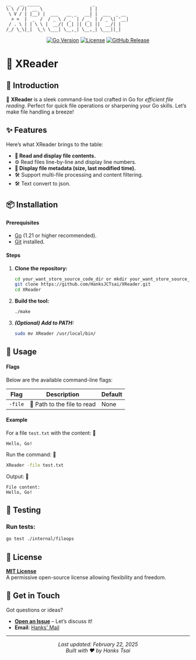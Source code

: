 ```
__   __ _____                    _
\ \ / /|  __ \                  | |
 \ V / | |__) |  ___   __ _   __| |  ___  _ __
  > <  |  _  /  / _ \ / _` | / _` | / _ \| '__|
 / . \ | | \ \ |  __/| (_| || (_| ||  __/| |
/_/ \_\|_|  \_\ \___| \__,_| \__,_| \___||_|

```
<div align="center">
  <a href="https://golang.org/"><img src="https://img.shields.io/badge/Go-1.21+-00ADD8?style=flat&logo=go" alt="Go Version"></a>
  <a href="https://github.com/HanksJCTsai/XReader/blob/main/LICENSE"><img src="https://img.shields.io/github/license/HanksJCTsai/XReader" alt="License"></a>
  <a href="https://github.com/HanksJCTsai/XReader/releases"><img src="https://img.shields.io/github/v/release/HanksJCTsai/XReader" alt="GitHub Release"></a>
</div>

# 🚀 XReader

## 🌟 Introduction
🎉 **XReader** is a sleek command-line tool crafted in Go for *efficient file reading*. Perfect for quick file operations or sharpening your Go skills. Let’s make file handling a breeze!

## ✨ Features
Here’s what XReader brings to the table:
- **🚀 Read and display file contents.**
- ⚙️ Read files line-by-line and display line numbers.
- **🚀 Display file metadata (size, last modified time).**
- 🛠️ Support multi-file processing and content filtering.
- 🛠 Text convert to json.

## 📦 Installation
#### Prerequisites
- [Go](https://go.dev/dl/) (1.21 or higher recommended).
- [Git](https://git-scm.com/downloads) installed.
#### Steps
1. **Clone the repository:**
   ```bash
   cd your_want_store_source_code_dir or mkdir your_want_store_source_code_dir
   git clone https://github.com/HanksJCTsai/XReader.git
   cd XReader
   ```
2. **Build the tool:**
   ```bash
   ./make
   ```
3. ***(Optional) Add to PATH:***
   ```bash
   sudo mv XReader /usr/local/bin/
   ```
   
## 🚀 Usage
#### Flags
Below are the available command-line flags:

| Flag           | Description                 | Default       |
|---------------|-----------------------------|--------------|
| `-file`       | 🎯 Path to the file to read | None         |

#### Example
   For a file `test.txt` with the content: 📖
   ```text
   Hello, Go!
   ```
   Run the command: 🚀
   ```bash
   XReader -file test.txt
   ```
   Output: 🎉
   ```text
   File content:
   Hello, Go!
   ```
## 🧪 Testing
### Run tests:
```bash
go test ./internal/fileops
```

## 📜 License
**[MIT License](https://opensource.org/licenses/MIT)**  
A permissive open-source license allowing flexibility and freedom.

## 📩 Get in Touch
Got questions or ideas?
- **[Open an Issue](https://github.com/HanksJCTsai/XReader/issues)** – Let’s discuss it!
- **Email**: [Hanks' Mail](mailto:u2_u2@msn.com)
---
<div align="center"> <em>Last updated: February 22, 2025</em><br> <em>Built with ❤️ by Hanks Tsai</em> </div>